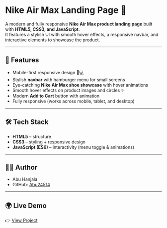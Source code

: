 # Nike Air Max Landing Page 👟

A modern and fully responsive **Nike Air Max product landing page** built with **HTML5, CSS3, and JavaScript**.  
It features a stylish UI with smooth hover effects, a responsive navbar, and interactive elements to showcase the product.

---

## 🚀 Features
- Mobile-first responsive design 📱💻  
- Stylish **navbar** with hamburger menu for small screens  
- Eye-catching **Nike Air Max shoe showcase** with hover animations  
- Smooth hover effects on product images and circles ✨  
- Modern **Add to Cart** button with animation  
- Fully responsive (works across mobile, tablet, and desktop)  

---

## 🛠️ Tech Stack
- **HTML5** – structure  
- **CSS3** – styling + responsive design  
- **JavaScript (ES6)** – interactivity (menu toggle & animations)

---

## 👨‍💻 Author
- Abu Hanjala
- GitHub: [Abu24514](https://github.com/Abu24514)

---
## 🌍 Live Demo
👉 [View Project](https://abu24514.github.io/Simple-Design/)
